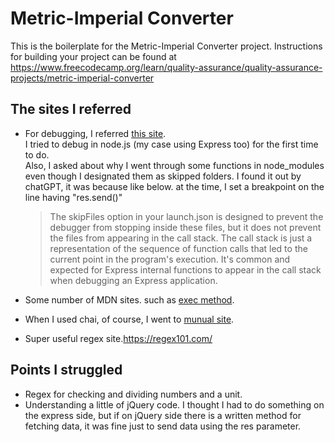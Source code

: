 # Metric-Imperial Converter

This is the boilerplate for the Metric-Imperial Converter project. Instructions for building your project can be found at https://www.freecodecamp.org/learn/quality-assurance/quality-assurance-projects/metric-imperial-converter


## The sites I referred
- For debugging, I referred [this site](https://blog.logrocket.com/how-to-debug-node-js-apps-in-visual-studio-code/).  
I tried to debug in node.js (my case using Express too) for the first time to do.  
Also, I asked about why I went through some functions in node_modules even though I designated them as skipped folders. I found it out by chatGPT, it was because like below. at the time, I set a breakpoint on the line having "res.send()"

    >The skipFiles option in your launch.json is designed to prevent the debugger from stopping inside these files, but it does not prevent the files from appearing in the call stack. The call stack is just a representation of the sequence of function calls that led to the current point in the program's execution. It's common and expected for Express internal functions to appear in the call stack when debugging an Express application.  


- Some number of MDN sites. such as [exec method](https://developer.mozilla.org/en-US/docs/Web/JavaScript/Reference/Global_Objects/RegExp/exec).

- When I used chai, of course, I went to [munual site](https://www.chaijs.com/api/assert/#method_equal).

- Super useful regex site.https://regex101.com/

## Points I struggled

- Regex for checking and dividing numbers and a unit.
- Understanding a little of jQuery code. I thought I had to do something on the express side, but if on jQuery side there is a written method for fetching data, it was fine just to send data using the res parameter.

